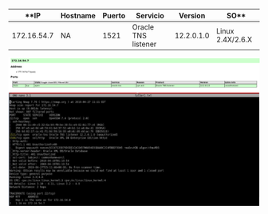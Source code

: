 **IP | Hostname | Puerto | Servicio | Version | SO**
-----|----------|--------|----------|---------|------
172.16.54.7 | NA | 1521 | Oracle TNS listener | 12.2.0.1.0 | Linux 2.4X/2.6.X


![Captura](/Captura.PNG)
![Captura](/taller.JPG)

